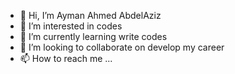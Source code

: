 - 👋 Hi, I’m Ayman Ahmed AbdelAziz
- 👀 I’m interested in codes
- 🌱 I’m currently learning write codes 
- 💞️ I’m looking to collaborate on develop my career 
- 📫 How to reach me ...

<!---
ayman0579/ayman0579 is a ✨ special ✨ repository because its `README.md` (this file) appears on your GitHub profile.
You can click the Preview link to take a look at your changes.
--->
